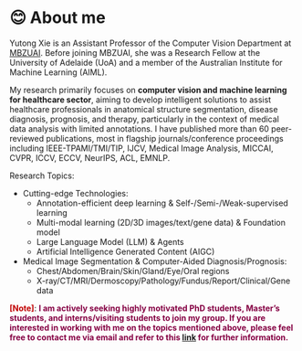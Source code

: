 # 😊 About me

Yutong Xie is an Assistant Professor of the Computer Vision Department at <a href="https://mbzuai.ac.ae/">MBZUAI</a>. Before joining MBZUAI, she was a Research Fellow at the University of Adelaide (UoA) and a member of the Australian Institute for Machine Learning (AIML).

<!---
Yutong Xie is an Assistant Professor of the Computer Vision Department at <a href="https://mbzuai.ac.ae/">MBZUAI</a>. Before joining MBZUAI, she was a Research Fellow at the University of Adelaide (UoA), and a member of the Australian Institute for Machine Learning (AIML), working with A/Prof. <a href="http://qi-wu.me/">Qi Wu</a>. 
She obtained her PhD in 2021 from NPU under the supervision of Prof. <a href="https://jszy.nwpu.edu.cn/en/yongxia.html">Yong Xia</a>. She has also spent about two years at UoA during her PhD studies, under the supervision of Prof. <a href="https://cshen.github.io/">Chunhua Shen</a> and A/Prof. <a href="https://researchers.adelaide.edu.au/profile/johan.verjans">Johan Verjans</a>. 
-->

My research primarily focuses on **computer vision and machine learning for healthcare sector**, aiming to develop intelligent solutions to assist healthcare professionals in anatomical structure segmentation, disease diagnosis, prognosis, and therapy, particularly in the context of medical data analysis with limited annotations. I have published more than 60 peer-reviewed publications, most in flagship journals/conference proceedings including IEEE-TPAMI/TMI/TIP, IJCV, Medical Image Analysis, MICCAI, CVPR, ICCV, ECCV, NeurIPS, ACL, EMNLP.

Research Topics:
- Cutting-edge Technologies:
  -  Annotation-efficient deep learning & Self-/Semi-/Weak-supervised learning
  -  Multi-modal learning (2D/3D images/text/gene data) & Foundation model
  -  Large Language Model (LLM) & Agents
  -  Artificial Intelligence Generated Content (AIGC)
- Medical Image Segmentation & Computer-Aided Diagnosis/Prognosis:
  -  Chest/Abdomen/Brain/Skin/Gland/Eye/Oral regions
  -  X-ray/CT/MRI/Dermoscopy/Pathology/Fundus/Report/Clinical/Gene data

**<span style="color: #c00000;">[Note]</span>**: **<span style="color: #850043;"> I am actively seeking highly motivated PhD students, Master’s students, and interns/visiting students to join my group. If you are interested in working with me on the topics mentioned above, please feel free to contact me via email and refer to this [link](https://docs.google.com/document/d/1txutJtrUrbcPUwztdut3d3HuAJ8q7iX3MK3rdRuVmFk/edit?usp=sharing) for further information.</span>**

